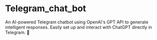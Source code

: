 # Telegram_chat_bot
An AI-powered Telegram chatbot using OpenAI's GPT API to generate intelligent responses. Easily set up and interact with ChatGPT directly in Telegram. 🚀
